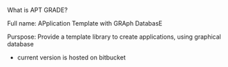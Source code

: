 What is APT GRADE?

Full name: APplication Template with GRAph DatabasE

Purspose:
Provide a template library to create applications, using graphical database

* current version is hosted on bitbucket
